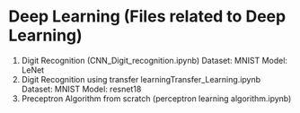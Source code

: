# Deep Learning (Files related to Deep Learning)

1) Digit Recognition (CNN_Digit_recognition.ipynb)
      Dataset: MNIST
      Model: LeNet
2) Digit Recognition using transfer learningTransfer_Learning.ipynb
      Dataset: MNIST 
      Model: resnet18
2) Preceptron Algorithm from scratch (perceptron learning algorithm.ipynb)

